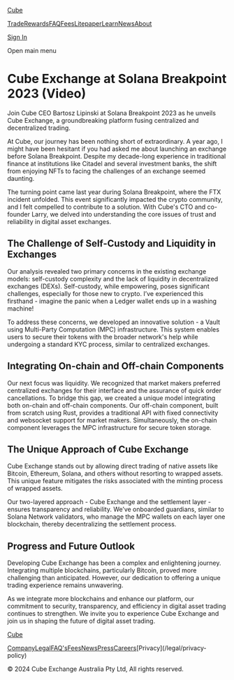 [Cube](/ "Cube | The World's Fastest Crypto Exchange")

[Trade](/trade)[Rewards](/rewards)[FAQ](/faqs)[Fees](/fees)[Litepaper](/litepaper)[Learn](/learn)[News](/news)[About](/about)

[Sign In](/signin)

Open main menu

# Cube Exchange at Solana Breakpoint 2023 (Video)

Join Cube CEO Bartosz Lipinski at Solana Breakpoint 2023 as he unveils Cube
Exchange, a groundbreaking platform fusing centralized and decentralized
trading.

At Cube, our journey has been nothing short of extraordinary. A year ago, I
might have been hesitant if you had asked me about launching an exchange
before Solana Breakpoint. Despite my decade-long experience in traditional
finance at institutions like Citadel and several investment banks, the shift
from enjoying NFTs to facing the challenges of an exchange seemed daunting.

The turning point came last year during Solana Breakpoint, where the FTX
incident unfolded. This event significantly impacted the crypto community, and
I felt compelled to contribute to a solution. With Cube's CTO and co-founder
Larry, we delved into understanding the core issues of trust and reliability
in digital asset exchanges.

## The Challenge of Self-Custody and Liquidity in Exchanges

Our analysis revealed two primary concerns in the existing exchange models:
self-custody complexity and the lack of liquidity in decentralized exchanges
(DEXs). Self-custody, while empowering, poses significant challenges,
especially for those new to crypto. I’ve experienced this firsthand - imagine
the panic when a Ledger wallet ends up in a washing machine!

To address these concerns, we developed an innovative solution - a Vault using
Multi-Party Computation (MPC) infrastructure. This system enables users to
secure their tokens with the broader network's help while undergoing a
standard KYC process, similar to centralized exchanges.

## Integrating On-chain and Off-chain Components

Our next focus was liquidity. We recognized that market makers preferred
centralized exchanges for their interface and the assurance of quick order
cancellations. To bridge this gap, we created a unique model integrating both
on-chain and off-chain components. Our off-chain component, built from scratch
using Rust, provides a traditional API with fixed connectivity and websocket
support for market makers. Simultaneously, the on-chain component leverages
the MPC infrastructure for secure token storage.

## The Unique Approach of Cube Exchange

Cube Exchange stands out by allowing direct trading of native assets like
Bitcoin, Ethereum, Solana, and others without resorting to wrapped assets.
This unique feature mitigates the risks associated with the minting process of
wrapped assets.

Our two-layered approach - Cube Exchange and the settlement layer - ensures
transparency and reliability. We’ve onboarded guardians, similar to Solana
Network validators, who manage the MPC wallets on each layer one blockchain,
thereby decentralizing the settlement process.

## Progress and Future Outlook

Developing Cube Exchange has been a complex and enlightening journey.
Integrating multiple blockchains, particularly Bitcoin, proved more
challenging than anticipated. However, our dedication to offering a unique
trading experience remains unwavering.

As we integrate more blockchains and enhance our platform, our commitment to
security, transparency, and efficiency in digital asset trading continues to
strengthen. We invite you to experience Cube Exchange and join us in shaping
the future of digital asset trading.

[Cube](/ "Cube | The World's Fastest Crypto Exchange")

[Company](/company)[Legal](/legal)[FAQ's](/faqs)[Fees](/fees)[News](/news)[Press](/press)[Careers](https://www.linkedin.com/company/cubexch/jobs)[Privacy](/legal/privacy-
policy)

[](https://www.twitter.com/cubexch)[](https://www.instagram.com/cubexch/)[](https://www.linkedin.com/company/cubexch)[](https://www.youtube.com/@cubexch)

© 2024 Cube Exchange Australia Pty Ltd, All rights reserved.

